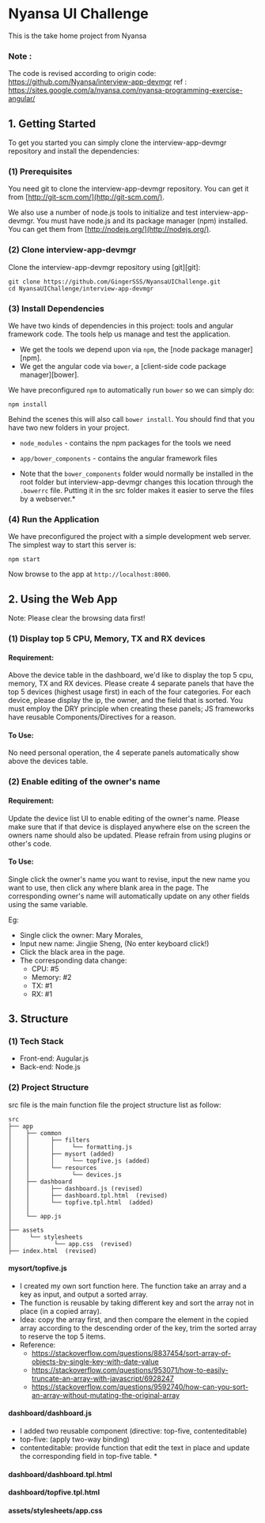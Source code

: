 # Nyansa UI Challenge
   This is the take home project from Nyansa

### Note :
   The code is revised according to
      origin code: https://github.com/Nyansa/interview-app-devmgr
      ref : https://sites.google.com/a/nyansa.com/nyansa-programming-exercise-angular/

## 1. Getting Started

   To get you started you can simply clone the interview-app-devmgr repository and install the dependencies:

### (1) Prerequisites

   You need git to clone the interview-app-devmgr repository. You can get it from
[http://git-scm.com/](http://git-scm.com/).

   We also use a number of node.js tools to initialize and test interview-app-devmgr. You must have node.js and
its package manager (npm) installed.  You can get them from [http://nodejs.org/](http://nodejs.org/).

### (2) Clone interview-app-devmgr

   Clone the interview-app-devmgr repository using [git][git]:

```
git clone https://github.com/GingerSSS/NyansaUIChallenge.git
cd NyansaUIChallenge/interview-app-devmgr
```

### (3) Install Dependencies

   We have two kinds of dependencies in this project: tools and angular framework code.  The tools help
us manage and test the application.

* We get the tools we depend upon via `npm`, the [node package manager][npm].
* We get the angular code via `bower`, a [client-side code package manager][bower].

We have preconfigured `npm` to automatically run `bower` so we can simply do:

```
npm install
```

   Behind the scenes this will also call `bower install`.  You should find that you have two new
folders in your project.

* `node_modules` - contains the npm packages for the tools we need
* `app/bower_components` - contains the angular framework files

* Note that the `bower_components` folder would normally be installed in the root folder but
interview-app-devmgr changes this location through the `.bowerrc` file.  Putting it in the src folder makes
it easier to serve the files by a webserver.*

### (4) Run the Application

   We have preconfigured the project with a simple development web server.  The simplest way to start
this server is:

```
npm start
```

Now browse to the app at `http://localhost:8000`.

## 2. Using the Web App
   Note: Please clear the browsing data first!

### (1) Display top 5 CPU, Memory, TX and RX devices

#### Requirement: 
   Above the device table in the dashboard, we'd like to display the top 5 cpu, memory, TX and RX devices. Please create 4 separate panels that have the top 5 devices (highest usage first) in each of the four categories. For each device, please display the ip, the owner, and the field that is sorted. You must employ the DRY principle when creating these panels; JS frameworks have reusable Components/Directives for a reason.

#### To Use:
   No need personal operation, the 4 seperate panels automatically show above the devices table.

### (2) Enable editing of the owner's name

#### Requirement: 
   Update the device list UI to enable editing of the owner's name. Please make sure that if that device is displayed anywhere else on the screen the owners name should also be updated. Please refrain from using plugins or other's code.

#### To Use:
   Single click the owner's name you want to revise, input the new name you want to use, then click any where blank area in the page. 
   The corresponding owner's name will automatically update on any other fields using the same variable.

Eg: 
   * Single click the owner: Mary Morales,
   * Input new name: Jingjie Sheng, (No enter keyboard click!)
   * Click the black area in the page.
   * The corresponding data change: 
        * CPU: #5
        * Memory: #2
        * TX: #1
        * RX: #1

## 3. Structure
### (1) Tech Stack
   * Front-end: Augular.js
   * Back-end: Node.js
### (2) Project Structure
src file is the main function file the project structure list as follow:

```
src
├── app
│    ├── common
│    │      ├── filters
│    │      │     └── formatting.js
│    │      ├── mysort (added)
│    │      │     └── topfive.js (added)
│    │      └── resources
│    │            └── devices.js
│    ├── dashboard
│    │      ├── dashboard.js (revised)
│    │      ├── dashboard.tpl.html  (revised)
│    │      └── topfive.tpl.html  (added)
│    │
│    └── app.js
│
├── assets
│     └── stylesheets
│            └── app.css  (revised)
├── index.html  (revised)
```

#### mysort/topfive.js
   * I created my own sort function here. The function take an array and a key as input, and output a sorted array. 
   * The function is reusable by taking different key and sort the array not in place (in a copied array).
   * Idea: 
   copy the array first, and then compare the element in the copied array according to the descending order of the key, trim the sorted array to reserve the top 5 items.
   * Reference: 
      * https://stackoverflow.com/questions/8837454/sort-array-of-objects-by-single-key-with-date-value
      * https://stackoverflow.com/questions/953071/how-to-easily-truncate-an-array-with-javascript/6928247
      * https://stackoverflow.com/questions/9592740/how-can-you-sort-an-array-without-mutating-the-original-array
      
#### dashboard/dashboard.js
   * I added two reusable component (directive: top-five, contenteditable)
   * top-five: (apply two-way binding)
   * contenteditable: provide function that edit the text in place and update the corresponding field in top-five table.
      * 
   
#### dashboard/dashboard.tpl.html
#### dashboard/topfive.tpl.html

#### assets/stylesheets/app.css
